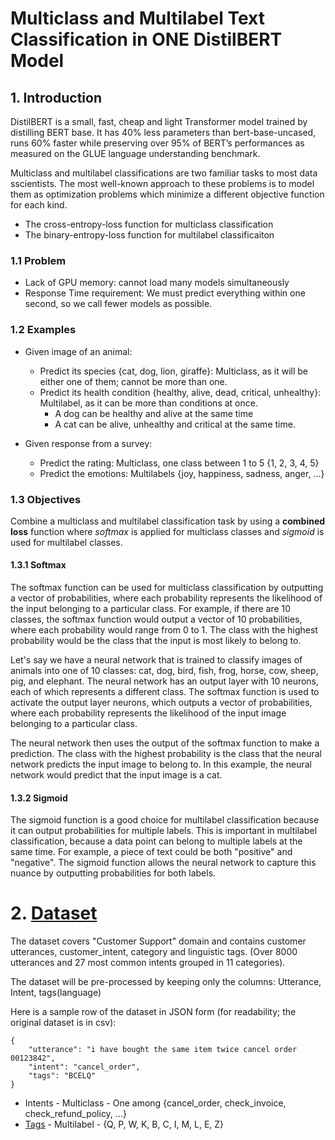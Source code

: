 # Multiclass and Multilabel Text Classification in ONE DistilBERT Model

## 1. Introduction
DistilBERT is a small, fast, cheap and light Transformer model trained by distilling BERT base. It has 40% less parameters than bert-base-uncased, runs 60% faster while preserving over 95% of BERT’s performances as measured on the GLUE language understanding benchmark.

Multiclass and multilabel classifications are two familiar tasks to most data sscientists. The most well-known approach to these problems is to model them as optimization problems which minimize a different objective function for each kind.

- The cross-entropy-loss function for multiclass classification
- The binary-entropy-loss function for multilabel classificaiton

### 1.1 Problem
- Lack of GPU memory: cannot load many models simultaneously
- Response Time requirement: We must predict everything within one second, so we call fewer models as possible.

### 1.2 Examples
- Given image of an animal:
    - Predict its species {cat, dog, lion, giraffe}: Multiclass, as it will be either one of them; cannot be more than one.
    - Predict its health condition {healthy, alive, dead, critical, unhealthy}: Multilabel, as it can be more than conditions at once.
        - A dog can be healthy and alive at the same time
        - A cat can be alive, unhealthy and critical at the same time.

- Given response from a survey:
    - Predict the rating: Multiclass, one class between 1 to 5 {1, 2, 3, 4, 5}
    - Predict the emotions: Multilabels {joy, happiness, sadness, anger, ...}

### 1.3 Objectives
Combine a multiclass and multilabel classification task by using a **combined loss** function where *softmax* is applied for multiclass classes and *sigmoid* is used for multilabel classes.

#### 1.3.1 Softmax
The softmax function can be used for multiclass classification by outputting a vector of probabilities, where each probability represents the likelihood of the input belonging to a particular class. For example, if there are 10 classes, the softmax function would output a vector of 10 probabilities, where each probability would range from 0 to 1. The class with the highest probability would be the class that the input is most likely to belong to.

Let's say we have a neural network that is trained to classify images of animals into one of 10 classes: cat, dog, bird, fish, frog, horse, cow, sheep, pig, and elephant. The neural network has an output layer with 10 neurons, each of which represents a different class. The softmax function is used to activate the output layer neurons, which outputs a vector of probabilities, where each probability represents the likelihood of the input image belonging to a particular class.

The neural network then uses the output of the softmax function to make a prediction. The class with the highest probability is the class that the neural network predicts the input image to belong to. In this example, the neural network would predict that the input image is a cat.

#### 1.3.2 Sigmoid
The sigmoid function is a good choice for multilabel classification because it can output probabilities for multiple labels. This is important in multilabel classification, because a data point can belong to multiple labels at the same time. For example, a piece of text could be both "positive" and "negative". The sigmoid function allows the neural network to capture this nuance by outputting probabilities for both labels.

# 2. [Dataset](../data)
The dataset covers "Customer Support" domain and contains customer utterances, customer_intent, category and linguistic tags. (Over 8000 utterances and 27 most common intents grouped in 11 categories).

The dataset will be pre-processed by keeping only the columns: Utterance, Intent, tags(language)

Here is a sample row of the dataset in JSON form (for readability; the original dataset is in csv):

```
{
    "utterance": "i have bought the same item twice cancel order 00123842",
    "intent": "cancel_order",
    "tags": "BCELQ"
}
```

- Intents - Multiclass - One among {cancel_order, check_invoice, check_refund_policy, ...}
- [Tags](../data/TAGS.md) - Multilabel - {Q, P, W, K, B, C, I, M, L, E, Z}
